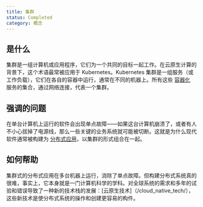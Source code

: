 ```yaml
---
title: 集群
status: Completed
category: 概念
---
```


## 是什么

集群是一组计算机或应用程序，它们为一个共同的目标一起工作。在云原生计算的背景下，这个术语最常被应用于 Kubernetes。Kubernetes 集群是一组服务（或工作负载），它们在各自的容器中运行，通常在不同的机器上。所有这些 [容器化](/containerization/) 服务的集合，通过网络连接，代表一个集群。

## 强调的问题

在单台计算机上运行的软件会出现单点故障——如果这台计算机崩溃了，或者有人不小心拔掉了电源线，那么一些关键的业务系统就可能被切断。这就是为什么现代软件通常被构建为 [分布式应用](/distributed_apps/)，以集群的形式组合在一起。

## 如何帮助

集群式的分布式应用在多台机器上运行，消除了单点故障。但构建分布式系统真的很难，事实上，它本身就是一门计算机科学的学科。对全球系统的需求和多年的试验和错误导致了一种新的技术栈的发展：[云原生技术]（/cloud_native_tech/），这些新技术是使分布式系统的操作和创建更容易的构件。


